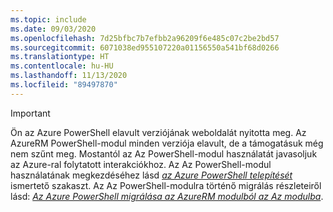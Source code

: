 ```yaml
---
ms.topic: include
ms.date: 09/03/2020
ms.openlocfilehash: 7d25bfbc7b7efbb2a96209f6e485c07c2be2bd57
ms.sourcegitcommit: 6071038ed955107220a01156550a541bf68d0266
ms.translationtype: HT
ms.contentlocale: hu-HU
ms.lasthandoff: 11/13/2020
ms.locfileid: "89497870"
---
```

> [!IMPORTANT]
> Ön az Azure PowerShell elavult verziójának weboldalát nyitotta meg. Az AzureRM PowerShell-modul minden verziója elavult, de a támogatásuk még nem szűnt meg. Mostantól az Az PowerShell-modul használatát javasoljuk az Azure-ral folytatott interakciókhoz. Az Az PowerShell-modul használatának megkezdéséhez lásd [_az Azure PowerShell telepítését_](https://docs.microsoft.com/powershell/azure/install-az-ps) ismertető szakaszt. Az Az PowerShell-modulra történő migrálás részleteiről lásd: [_Az Azure PowerShell migrálása az AzureRM modulból az Az modulba_](https://aka.ms/azpsmigrate).
